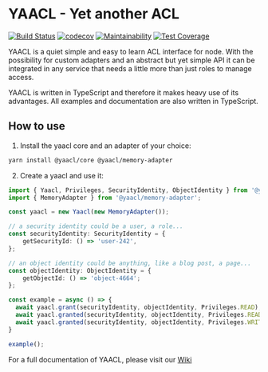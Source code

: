# YAACL - Yet another ACL

[![Build Status](https://travis-ci.org/jeanfortheweb/yaacl.svg?branch=master)](https://travis-ci.org/jeanfortheweb/yaacl)
[![codecov](https://codecov.io/gh/jeanfortheweb/yaacl/branch/master/graph/badge.svg)](https://codecov.io/gh/jeanfortheweb/yaacl)
[![Maintainability](https://api.codeclimate.com/v1/badges/ad51f3d8bbfa8ae53026/maintainability)](https://codeclimate.com/github/jeanfortheweb/yaacl/maintainability)
[![Test Coverage](https://api.codeclimate.com/v1/badges/ad51f3d8bbfa8ae53026/test_coverage)](https://codeclimate.com/github/jeanfortheweb/yaacl/test_coverage)

YAACL is a quiet simple and easy to learn ACL interface for node. With the possibility for custom adapters and an abstract but yet simple API it can be integrated in any service that needs a little more than just roles to manage access.

YAACL is written in TypeScript and therefore it makes heavy use of its advantages. All examples and documentation are also written in TypeScript.

## How to use

1. Install the yaacl core and an adapter of your choice:

```sh
yarn install @yaacl/core @yaacl/memory-adapter
```

2. Create a yaacl and use it:

```ts
import { Yaacl, Privileges, SecurityIdentity, ObjectIdentity } from '@yaacl/core';
import { MemoryAdapter } from '@yaacl/memory-adapter';

const yaacl = new Yaacl(new MemoryAdapter());

// a security identity could be a user, a role...
const securityIdentity: SecurityIdentity = {
	getSecurityId: () => 'user-242',
};

// an object identity could be anything, like a blog post, a page...
const objectIdentity: ObjectIdentity = {
	getObjectId: () => 'object-4664';
};

const example = async () => {
  await yaacl.grant(securityIdentity, objectIdentity, Privileges.READ);
  await yaacl.granted(securityIdentity, objectIdentity, Privileges.READ); // true
  await yaacl.granted(securityIdentity, objectIdentity, Privileges.WRITE) // false
}

example();
```

For a full documentation of YAACL, please visit our [Wiki](https://github.com/jeanfortheweb/yaacl/wiki)
